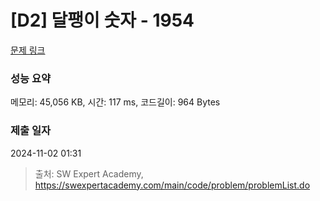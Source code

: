 # [D2] 달팽이 숫자 - 1954 

[문제 링크](https://swexpertacademy.com/main/code/problem/problemDetail.do?contestProbId=AV5PobmqAPoDFAUq) 

### 성능 요약

메모리: 45,056 KB, 시간: 117 ms, 코드길이: 964 Bytes

### 제출 일자

2024-11-02 01:31



> 출처: SW Expert Academy, https://swexpertacademy.com/main/code/problem/problemList.do